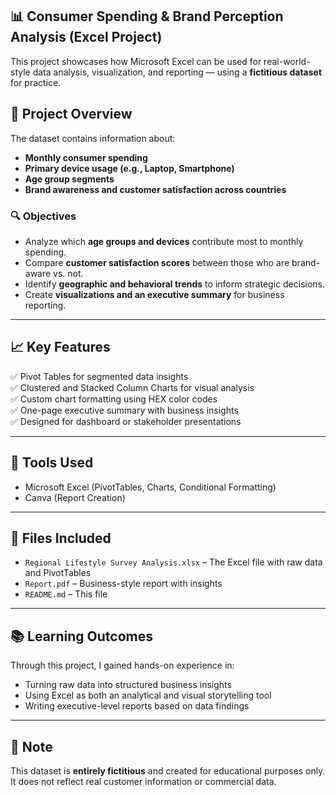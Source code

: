 ## 📊 Consumer Spending & Brand Perception Analysis (Excel Project)

This project showcases how Microsoft Excel can be used for real-world-style data analysis, visualization, and reporting — using a **fictitious dataset** for practice.

## 📁 Project Overview

The dataset contains information about:
- **Monthly consumer spending**
- **Primary device usage (e.g., Laptop, Smartphone)**
- **Age group segments**
- **Brand awareness and customer satisfaction across countries**

### 🔍 Objectives
- Analyze which **age groups and devices** contribute most to monthly spending.
- Compare **customer satisfaction scores** between those who are brand-aware vs. not.
- Identify **geographic and behavioral trends** to inform strategic decisions.
- Create **visualizations and an executive summary** for business reporting.

---

## 📈 Key Features

✅ Pivot Tables for segmented data insights  
✅ Clustered and Stacked Column Charts for visual analysis  
✅ Custom chart formatting using HEX color codes  
✅ One-page executive summary with business insights  
✅ Designed for dashboard or stakeholder presentations  

---

## 🧰 Tools Used

- Microsoft Excel (PivotTables, Charts, Conditional Formatting)
- Canva (Report Creation)

---

## 📎 Files Included

- `Regional Lifestyle Survey Analysis.xlsx` – The Excel file with raw data and PivotTables  
- `Report.pdf` – Business-style report with insights  
- `README.md` – This file  

---

## 📚 Learning Outcomes

Through this project, I gained hands-on experience in:
- Turning raw data into structured business insights
- Using Excel as both an analytical and visual storytelling tool
- Writing executive-level reports based on data findings

---

## 📌 Note

This dataset is **entirely fictitious** and created for educational purposes only. It does not reflect real customer information or commercial data.

